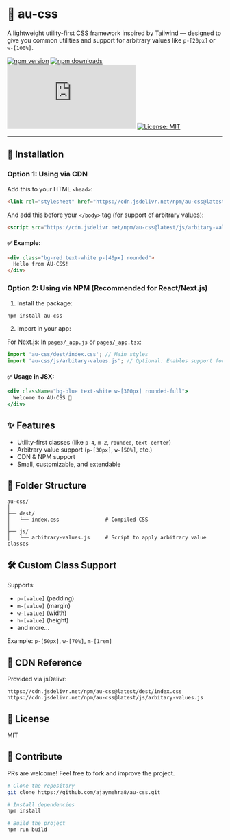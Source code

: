 # 💅 au-css

A lightweight utility-first CSS framework inspired by Tailwind — designed to give you common utilities and support for arbitrary values like `p-[20px]` or `w-[100%]`.

[![npm version](https://img.shields.io/npm/v/au-css.svg?style=flat-square)](https://www.npmjs.org/package/au-css)
[![npm downloads](https://img.shields.io/npm/dm/au-css.svg?style=flat-square)](https://npm-stat.com/charts.html?package=au-css)
[![gzip size](https://img.badgesize.io/https://cdn.jsdelivr.net/npm/au-css@latest/dest/index.css?compression=gzip&style=flat-square)](https://cdn.jsdelivr.net/npm/au-css@latest/dest/index.css)
[![License: MIT](https://img.shields.io/badge/License-MIT-yellow.svg?style=flat-square)](https://opensource.org/licenses/MIT)

---

## 🚀 Installation

### Option 1: Using via CDN

Add this to your HTML `<head>`:
```html
<link rel="stylesheet" href="https://cdn.jsdelivr.net/npm/au-css@latest/dest/index.css" />
```

And add this before your `</body>` tag (for support of arbitrary values):
```html
<script src="https://cdn.jsdelivr.net/npm/au-css@latest/js/arbitary-values.js"></script>
```

#### ✅ Example:

```html
<div class="bg-red text-white p-[40px] rounded">
  Hello from AU-CSS!
</div>
```

### Option 2: Using via NPM (Recommended for React/Next.js)

1. Install the package:
```bash
npm install au-css
```

2. Import in your app:

For Next.js:
In `pages/_app.js` or `pages/_app.tsx`:
```js
import 'au-css/dest/index.css'; // Main styles
import 'au-css/js/arbitary-values.js'; // Optional: Enables support for custom utilities like p-[40px]
```

#### ✅ Usage in JSX:

```jsx
<div className="bg-blue text-white w-[300px] rounded-full">
  Welcome to AU-CSS 🚀
</div>
```

## ✨ Features

- Utility-first classes (like `p-4`, `m-2`, `rounded`, `text-center`)
- Arbitrary value support (`p-[30px]`, `w-[50%]`, etc.)
- CDN & NPM support
- Small, customizable, and extendable

## 📂 Folder Structure

```
au-css/
│
├── dest/
│   └── index.css               # Compiled CSS
│
├── js/
│   └── arbitrary-values.js     # Script to apply arbitrary value classes
```

## 🛠️ Custom Class Support

Supports:
- `p-[value]` (padding)
- `m-[value]` (margin)
- `w-[value]` (width)
- `h-[value]` (height)
- and more...

Example: `p-[50px]`, `w-[70%]`, `m-[1rem]`


## 🔗 CDN Reference

Provided via jsDelivr:

```
https://cdn.jsdelivr.net/npm/au-css@latest/dest/index.css
https://cdn.jsdelivr.net/npm/au-css@latest/js/arbitary-values.js
```

## 📃 License

MIT

## 🤝 Contribute

PRs are welcome! Feel free to fork and improve the project.

```bash
# Clone the repository
git clone https://github.com/ajaymehra8/au-css.git

# Install dependencies
npm install

# Build the project
npm run build
```